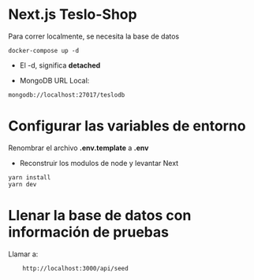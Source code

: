 # Next.js Teslo-Shop
Para correr localmente, se necesita la base de datos
```
docker-compose up -d
```

* El -d, significa __detached__

* MongoDB URL Local:
```
mongodb://localhost:27017/teslodb
```

# Configurar las variables de entorno
Renombrar el archivo __.env.template__ a __.env__

* Reconstruir los modulos de node y levantar Next   
``` 
yarn install
yarn dev
```

# Llenar la base de datos con información de pruebas

Llamar a:
``` 
    http://localhost:3000/api/seed 
```